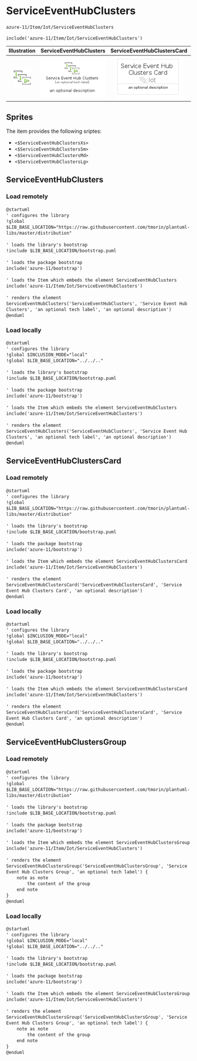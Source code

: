 # ServiceEventHubClusters


```text
azure-11/Item/Iot/ServiceEventHubClusters
```

```text
include('azure-11/Item/Iot/ServiceEventHubClusters')
```



| Illustration | ServiceEventHubClusters | ServiceEventHubClustersCard | ServiceEventHubClustersGroup |
| :---: | :---: | :---: | :---: |
| ![illustration for Illustration](../../../azure-11/Item/Iot/ServiceEventHubClusters.png) | ![illustration for ServiceEventHubClusters](../../../azure-11/Item/Iot/ServiceEventHubClusters.Local.png) | ![illustration for ServiceEventHubClustersCard](../../../azure-11/Item/Iot/ServiceEventHubClustersCard.Local.png) | ![illustration for ServiceEventHubClustersGroup](../../../azure-11/Item/Iot/ServiceEventHubClustersGroup.Local.png) |



## Sprites
The item provides the following sriptes:

- `<$ServiceEventHubClustersXs>`
- `<$ServiceEventHubClustersSm>`
- `<$ServiceEventHubClustersMd>`
- `<$ServiceEventHubClustersLg>`





## ServiceEventHubClusters

### Load remotely
```plantuml
@startuml
' configures the library
!global $LIB_BASE_LOCATION="https://raw.githubusercontent.com/tmorin/plantuml-libs/master/distribution"

' loads the library's bootstrap
!include $LIB_BASE_LOCATION/bootstrap.puml

' loads the package bootstrap
include('azure-11/bootstrap')

' loads the Item which embeds the element ServiceEventHubClusters
include('azure-11/Item/Iot/ServiceEventHubClusters')

' renders the element
ServiceEventHubClusters('ServiceEventHubClusters', 'Service Event Hub Clusters', 'an optional tech label', 'an optional description')
@enduml
```

### Load locally
```plantuml
@startuml
' configures the library
!global $INCLUSION_MODE="local"
!global $LIB_BASE_LOCATION="../../.."

' loads the library's bootstrap
!include $LIB_BASE_LOCATION/bootstrap.puml

' loads the package bootstrap
include('azure-11/bootstrap')

' loads the Item which embeds the element ServiceEventHubClusters
include('azure-11/Item/Iot/ServiceEventHubClusters')

' renders the element
ServiceEventHubClusters('ServiceEventHubClusters', 'Service Event Hub Clusters', 'an optional tech label', 'an optional description')
@enduml
```

## ServiceEventHubClustersCard

### Load remotely
```plantuml
@startuml
' configures the library
!global $LIB_BASE_LOCATION="https://raw.githubusercontent.com/tmorin/plantuml-libs/master/distribution"

' loads the library's bootstrap
!include $LIB_BASE_LOCATION/bootstrap.puml

' loads the package bootstrap
include('azure-11/bootstrap')

' loads the Item which embeds the element ServiceEventHubClustersCard
include('azure-11/Item/Iot/ServiceEventHubClusters')

' renders the element
ServiceEventHubClustersCard('ServiceEventHubClustersCard', 'Service Event Hub Clusters Card', 'an optional description')
@enduml
```

### Load locally
```plantuml
@startuml
' configures the library
!global $INCLUSION_MODE="local"
!global $LIB_BASE_LOCATION="../../.."

' loads the library's bootstrap
!include $LIB_BASE_LOCATION/bootstrap.puml

' loads the package bootstrap
include('azure-11/bootstrap')

' loads the Item which embeds the element ServiceEventHubClustersCard
include('azure-11/Item/Iot/ServiceEventHubClusters')

' renders the element
ServiceEventHubClustersCard('ServiceEventHubClustersCard', 'Service Event Hub Clusters Card', 'an optional description')
@enduml
```

## ServiceEventHubClustersGroup

### Load remotely
```plantuml
@startuml
' configures the library
!global $LIB_BASE_LOCATION="https://raw.githubusercontent.com/tmorin/plantuml-libs/master/distribution"

' loads the library's bootstrap
!include $LIB_BASE_LOCATION/bootstrap.puml

' loads the package bootstrap
include('azure-11/bootstrap')

' loads the Item which embeds the element ServiceEventHubClustersGroup
include('azure-11/Item/Iot/ServiceEventHubClusters')

' renders the element
ServiceEventHubClustersGroup('ServiceEventHubClustersGroup', 'Service Event Hub Clusters Group', 'an optional tech label') {
    note as note
        the content of the group
    end note
}
@enduml
```

### Load locally
```plantuml
@startuml
' configures the library
!global $INCLUSION_MODE="local"
!global $LIB_BASE_LOCATION="../../.."

' loads the library's bootstrap
!include $LIB_BASE_LOCATION/bootstrap.puml

' loads the package bootstrap
include('azure-11/bootstrap')

' loads the Item which embeds the element ServiceEventHubClustersGroup
include('azure-11/Item/Iot/ServiceEventHubClusters')

' renders the element
ServiceEventHubClustersGroup('ServiceEventHubClustersGroup', 'Service Event Hub Clusters Group', 'an optional tech label') {
    note as note
        the content of the group
    end note
}
@enduml
```

